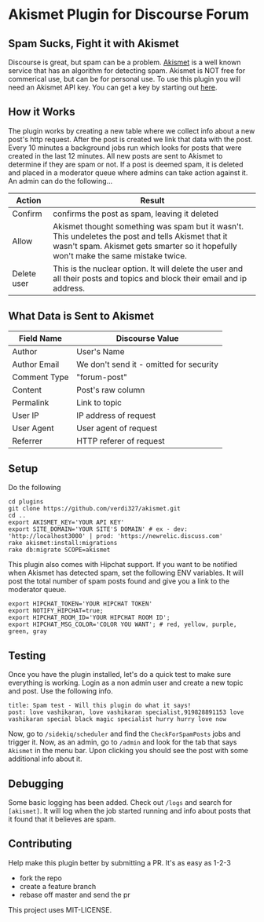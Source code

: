 # Akismet Plugin for Discourse Forum

## Spam Sucks, Fight it with Akismet

Discourse is great, but spam can be a problem. [Akismet](http://akismet.com/) is a well known service that has an
algorithm for detecting spam.  Akismet is NOT free for commerical use, but can be for personal use.  To use this 
plugin you will need an Akismet API key.  You can get a key by starting out [here](http://akismet.com/plans/).

## How it Works
The plugin works by creating a new table where we collect info about a new post's http request.  After the post is created 
we link that data with the post.  Every 10 minutes a background jobs run which looks for posts that were created in the last 12 minutes.
All new posts are sent to Akismet to determine if they are spam or not.  If a post is deemed spam, it is deleted and placed in
a moderator queue where admins can take action against it. An admin can do the following...

Action          | Result
-------------   | -------------
Confirm         | confirms the post as spam, leaving it deleted
Allow           | Akismet thought something was spam but it wasn't. This undeletes the post and tells Akismet that it wasn't spam. Akismet gets smarter so it hopefully won't make the same mistake twice. 
Delete user     | This is the nuclear option. It will delete the user and all their posts and topics and block their email and ip address.

## What Data is Sent to Akismet

Field Name    | Discourse Value
------------- | -------------
Author        | User's Name
Author Email  | We don't send it - omitted for security
Comment Type  | "forum-post"
Content       | Post's raw column
Permalink     | Link to topic
User IP       | IP address of request
User Agent    | User agent of request
Referrer      | HTTP referer of request

## Setup

Do the following
````
cd plugins
git clone https://github.com/verdi327/akismet.git
cd ..
export AKISMET_KEY='YOUR API KEY'
export SITE_DOMAIN='YOUR SITE'S DOMAIN' # ex - dev: 'http://localhost3000' | prod: 'https://newrelic.discuss.com'
rake akismet:install:migrations
rake db:migrate SCOPE=akismet
````

This plugin also comes with Hipchat support.  If you want to be notified when Akismet has detected spam, set the following ENV variables. It will post the total number of spam posts found and give you a link to the moderator queue.

````
export HIPCHAT_TOKEN='YOUR HIPCHAT TOKEN'
export NOTIFY_HIPCHAT=true;
export HIPCHAT_ROOM_ID='YOUR HIPCHAT ROOM ID';
export HIPCHAT_MSG_COLOR='COLOR YOU WANT'; # red, yellow, purple, green, gray
````

## Testing
Once you have the plugin installed, let's do a quick test to make sure everything is working.  Login as a non admin user and create a new topic and post. Use the following info.
````
title: Spam test - Will this plugin do what it says!
post: love vashikaran, love vashikaran specialist,919828891153 love vashikaran special black magic specialist hurry hurry love now
````
Now, go to `/sidekiq/scheduler` and find the `CheckForSpamPosts` jobs and trigger it.  Now, as an admin, go to `/admin` and look for the tab that says `Akismet` in the menu bar.  Upon clicking you should see the post with some additional info about it.

## Debugging
Some basic logging has been added.  Check out `/logs` and search for `[akismet]`.  It will log when the job started running and info about posts that it found that it believes are spam.

## Contributing
Help make this plugin better by submitting a PR.  It's as easy as 1-2-3

* fork the repo
* create a feature branch
* rebase off master and send the pr



This project uses MIT-LICENSE.
